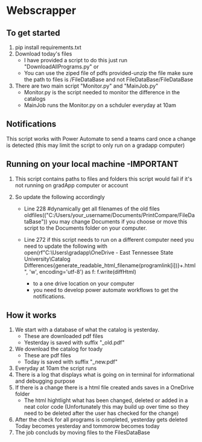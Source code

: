 # Webscrapper

## To get started 
1. pip install requirements.txt
2. Download today's files
	- I have provided a script to do this just run "DownloadAllPrograms.py"
	or 
	- You can use the ziped file of pdfs provided-unzip the file make sure the path to files is /FileDataBase and not FileDataBase/FileDataBase
3. There are two main script "Monitor.py" and "MainJob.py"
	- Monitor.py is the script needed to monitor the difference in the catalogs
	- MainJob runs the Monitor.py on a schduler everyday at 10am
## Notifications
This script works with Power Automate to send a teams card once a change is detected (this may limit the script to only run on a gradapp computer)
## Running on your local machine -IMPORTANT
1. This script contains paths to files and folders this script would fail if it's
  not running on gradApp computer or account

2. So update the following accordingly
	- Line 228 #dynamically get all filenames of  the old files
	  oldfiles(("C:/Users/your_username/Documents/PrintCompare/FileDataBase"))
	  you may change Documents if you choose or move this script to the Documents folder on your computer.
	- Line 272 if this script needs to run on a different computer need you need to update the following
		 with open(rf"C:\Users\gradapp\OneDrive - East Tennessee State University\Catalog Differences\{generate_readable_html_filename(programlink[i])}+.html", 'w', encoding='utf-8') as f:
                    f.write(diffHtml)

		- to a one drive location on your computer 
		- you need to develop power automate workflows to get the notifications.


## How it works

1. We start with a database of what the catalog is yesterday.
	- These are downloaded pdf files
	- Yesterday is saved with suffix "_old.pdf"
2. We download the catalog for toady 
	- These are pdf files 
	- Today is saved with suffix "_new.pdf"
3. Everyday at 10am the script runs
4. There is a log that displays what is going on in terminal for informational and debugging purpose
5. If there is a change there is a html file created ands saves in a OneDrive folder
	- The html hightlight what has been changed, deleted or added in a neat color code
	(Unfortunately this may build up over time so they need to be deleted after the user has checked for the change)
6. After the check for all programs is completed, yesterday gets deleted Today becomes yesterday and tommorow becomes today
7. The job concluds by moving files to the FilesDataBase
